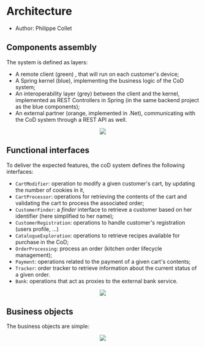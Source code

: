 # Architecture

  * Author: Philippe Collet

## Components assembly

The system is defined as layers:

  * A remote client (green) , that will run on each customer's device;
  * A Spring kernel (blue), implementing the business logic of the CoD system;
  * An interoperability layer (grey) between the client and the kernel, implemented as REST Controllers in Spring (in the same backend project as the blue components);
  * An external partner (orange, implemented in .Net), communicating with the CoD system through a REST API as well.


<p align="center">
  <img src="img/components.png"/>
</p>

## Functional interfaces

To deliver the expected features, the coD system defines the following interfaces:

  * `CartModifier`: operation to modify a given customer's cart, by updating the number of cookies in it, 
  * `CartProcessor`: operations for retrieving the contents of the cart and validating the cart to process the associated order;
  * `CustomerFinder`: a _finder_ interface to retrieve a customer based on her identifier (here simplified to her name);
  * `CustomerRegistration`: operations to handle customer's registration (users profile, ...)
  * `CatalogueExploration`: operations to retrieve recipes available for purchase in the CoD;
  * `OrderProcessing`: process an order (kitchen order lifecycle management);
  * `Payment`: operations related to the payment of a given cart's contents;
  * `Tracker`: order tracker to retrieve information about the current status of a given order.
  * `Bank`: operations that act as proxies to the external bank service.

<p align="center">
  <img src="img/interfaces.png"/>
</p>

## Business objects

The business objects are simple:

<p align="center">
  <img src="img/entities.png"/>
</p>

